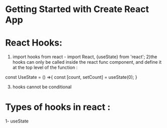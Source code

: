 # Getting Started with Create React App

# React Hooks: 
1) import hooks from react - import React, {useState} from 'react';
2)the hooks can only be called inside the react func component, and define it at the top level of the function : 

const UseState = () =>{
const [count, setCount] = useState(0);
}

3) hooks cannot be conditional
# Types of hooks in react : 
1- useState


